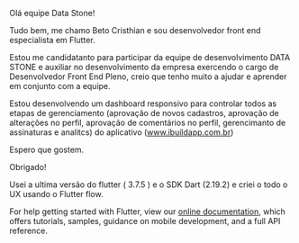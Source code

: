 Olá equipe Data Stone!

Tudo bem, me chamo Beto Cristhian e sou desenvolvedor front end especialista em Flutter.

Estou me candidatanto para participar da equipe de desenvolvimento DATA STONE e auxiliar no desenvolvimento da empresa exercendo o cargo de Desenvolvedor Front End Pleno, creio que tenho muito a ajudar e aprender em conjunto com a equipe.


Estou desenvolvendo um dashboard responsivo para controlar todos as etapas de gerenciamento (aprovação de novos cadastros, aprovação de alterações no perfil, aprovação de comentários no perfil, gerencimanto de assinaturas e analitcs) do aplicativo (www.ibuildapp.com.br)

Espero que gostem.

Obrigado!

Usei a ultima versão do flutter ( 3.7.5 ) e o SDK Dart (2.19.2) e criei o todo o UX usando o Flutter flow.


For help getting started with Flutter, view our
[online documentation](https://flutter.dev/docs), which offers tutorials,
samples, guidance on mobile development, and a full API reference.
